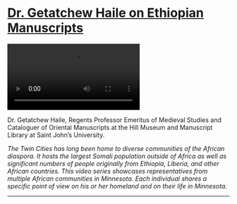 # [Dr. Getatchew Haile on Ethiopian Manuscripts](http://artsmia.github.io/griot/#/stories/256)

<video src='http://cdn.dx.artsmia.org/videos/Voices_Getatchew_iPad.mp4'></video>

<span>Dr. Getatchew Haile, Regents Professor Emeritus of Medieval Studies and Cataloguer of Oriental Manuscripts at the Hill Museum and Manuscript Library at Saint John’s University.</span>

*The Twin Cities has long been home to diverse communities of the African diaspora. It hosts the largest Somali population outside of Africa as well as significant numbers of people originally from Ethiopia, Liberia, and other African countries. This video series showcases representatives from multiple African communities in Minnesota. Each individual shares a specific point of view on his or her homeland and on their life in Minnesota.*

---
